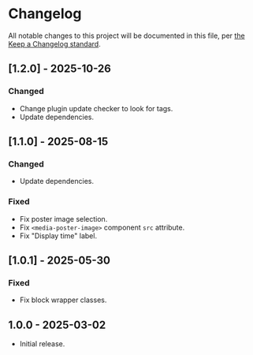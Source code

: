 # Changelog

All notable changes to this project will be documented in this file, per [the Keep a Changelog standard](http://keepachangelog.com/).

## [1.2.0] - 2025-10-26

### Changed

- Change plugin update checker to look for tags.
- Update dependencies.

## [1.1.0] - 2025-08-15

### Changed

- Update dependencies.

### Fixed

- Fix poster image selection.
- Fix `<media-poster-image>` component `src` attribute.
- Fix "Display time" label.

## [1.0.1] - 2025-05-30

### Fixed

- Fix block wrapper classes.

## 1.0.0 - 2025-03-02

- Initial release.
